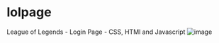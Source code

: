# lolpage
League of Legends - Login Page - CSS, HTMl and Javascript
![image](https://user-images.githubusercontent.com/79944203/187300145-89e4d6eb-f48b-4ba8-bd14-3b580fe4164d.png)
